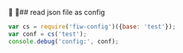  ## read json file as config

```Javascript
var cs = require('fiw-config')({base: 'test'});
var conf = cs('test');
console.debug('config:', conf);
```